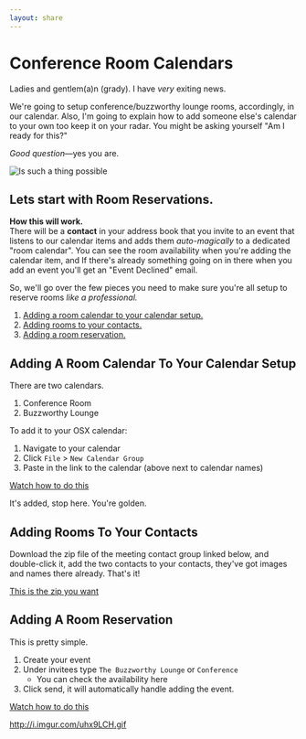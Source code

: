 ```yaml
---
layout: share
---
```


# Conference Room Calendars

Ladies and gentlem(a)n (grady). I have _very_ exiting news.

We're going to setup conference/buzzworthy lounge rooms, accordingly, in our calendar. Also, I'm going to explain how to add someone else's calendar to your own too keep it on your radar. You might be asking yourself "Am I ready for this?"

_Good question_—yes you are. 

![Is such a thing possible](http://i.imgur.com/FCEYI.gif)

## Lets start with Room Reservations.

__How this will work.__  
There will be a __contact__ in your address book that you invite to an event that listens to our calendar items and adds them _auto-magically_ to a dedicated "room calendar". You can see the room availability when you're adding the calendar item, and If there's already something going on in there when you add an event you'll get an "Event Declined" email.

So, we'll go over the few pieces you need to make sure you're all setup to reserve rooms _like a professional._


1. [Adding a room calendar to your calendar setup.](#adding-a-room-calendar-to-your-calendar-setup)
1. [Adding rooms to your contacts.](#adding-rooms-to-your-contacts)
1. [Adding a room reservation.](#adding-a-room-reservation)


## Adding A Room Calendar To Your Calendar Setup

There are two calendars.

1. Conference Room
2. Buzzworthy Lounge

To add it to your OSX calendar:

1. Navigate to your calendar
2. Click `File` >  `New Calendar Group`
3. Paste in the link to the calendar (above next to calendar names)

[Watch how to do this](http://i.imgur.com/qx5VypG.gifv)

It's added, stop here. You're golden. 


##  Adding Rooms To Your Contacts

Download the zip file of the meeting contact group linked below, and double-click it, add the two contacts to your contacts, they've got images and names there already. That's it!

[This is the zip you want](https://github.com/joshre/joshre.github.io/raw/master/_share/Meetings.zip)


## Adding A Room Reservation

This is pretty simple. 

1. Create your event
2. Under invitees type `The Buzzworthy Lounge` or `Conference` 
    * You can check the availability here
3. Click send, it will automatically handle adding the event. 

[Watch how to do this](http://i.imgur.com/hECGPaw.gifv)

http://i.imgur.com/uhx9LCH.gif

